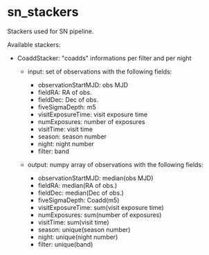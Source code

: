 # sn_stackers

Stackers used for SN pipeline.

Available stackers:
- CoaddStacker: "coadds" informations per filter and per night
  *  input: set of observations with the following fields: 
      * observationStartMJD: obs MJD
      * fieldRA: RA of obs.
      * fieldDec: Dec of obs.
      * fiveSigmaDepth: m5
      * visitExposureTime: visit exposure time
      * numExposures: number of exposures
      * visitTime: visit time
      * season: season number
      * night: night number
      * filter: band

  *  output: numpy array of observations with the following fields: 
      * observationStartMJD: median(obs MJD)
      * fieldRA: median(RA of obs.)
      * fieldDec: median(Dec of obs.)
      * fiveSigmaDepth: Coadd(m5)
      * visitExposureTime: sum(visit exposure time)
      * numExposures: sum(number of exposures)
      * visitTime: sum(visit time)
      * season: unique(season number)
      * night: unique(night number)
      * filter: unique(band)
